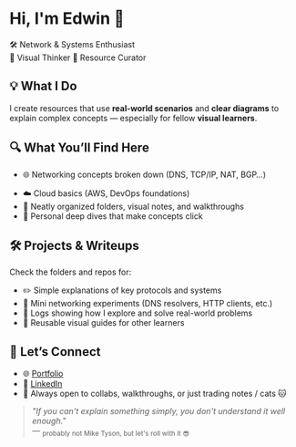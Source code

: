 #  Hi, I'm Edwin 👋

<!-- - 🧰 Linux fundamentals, shell tools, and CLI workflows -->
🛠 Network & Systems Enthusiast  
🧠 Visual Thinker 
📎 Resource Curator  
<!-- - 🧰 Linux fundamentals, shell tools, and CLI workflows -->


## 💡 What I Do

I create resources that use **real-world scenarios** and **clear diagrams** to explain complex concepts — especially for fellow **visual learners**.
<!-- - 🧰 Linux fundamentals, shell tools, and CLI workflows -->
<!-- - 🧰 Linux fundamentals, shell tools, and CLI workflows -->

## 🔍 What You’ll Find Here

- 🌐 Networking concepts broken down (DNS, TCP/IP, NAT, BGP…)  
<!-- - 🧰 Linux fundamentals, shell tools, and CLI workflows -->
- ☁️ Cloud basics (AWS, DevOps foundations)  
- 📂 Neatly organized folders, visual notes, and walkthroughs  
- 📘 Personal deep dives that make concepts click
<!-- - 🧰 Linux fundamentals, shell tools, and CLI workflows -->
<!-- - 🧰 Linux fundamentals, shell tools, and CLI workflows -->

## 🛠 Projects & Writeups

Check the folders and repos for:

- ✏️ Simple explanations of key protocols and systems  
- 🧪 Mini networking experiments (DNS resolvers, HTTP clients, etc.)  
- 🧭 Logs showing how I explore and solve real-world problems  
- 🔁 Reusable visual guides for other learners
<!-- - 🧰 Linux fundamentals, shell tools, and CLI workflows -->
<!-- - 🧰 Linux fundamentals, shell tools, and CLI workflows -->


## 🤝 Let’s Connect

- 🌐 [Portfolio]()  
- 💼 [LinkedIn]()  
- 📩 Always open to collabs, walkthroughs, or just trading notes / cats 🐱


> _"If you can't explain something simply, you don't understand it well enough."_  
> — <sub>probably not Mike Tyson, but let's roll with it 😎</sub>
